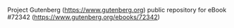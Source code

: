 Project Gutenberg (https://www.gutenberg.org) public repository
for eBook #72342 (https://www.gutenberg.org/ebooks/72342)
